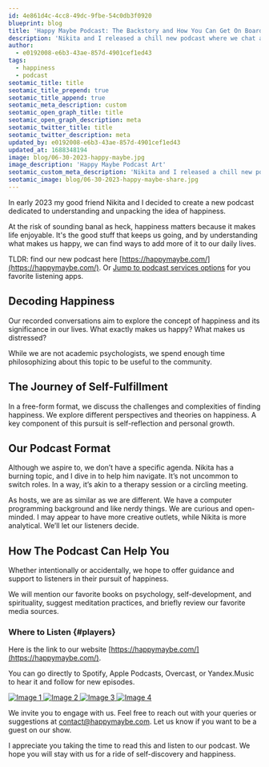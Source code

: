 ```yaml
---
id: 4e861d4c-4cc8-49dc-9fbe-54c0db3f0920
blueprint: blog
title: 'Happy Maybe Podcast: The Backstory and How You Can Get On Board'
description: 'Nikita and I released a chill new podcast where we chat about all things happiness. Expect deep talks, personal growth tips, and a bit of book-nerdery as we try to figure out what makes us tick. Find us at https://happymaybe.com/ and come hang out with us!'
author:
  - e0192008-e6b3-43ae-857d-4901cef1ed43
tags:
  - happiness
  - podcast
seotamic_title: title
seotamic_title_prepend: true
seotamic_title_append: true
seotamic_meta_description: custom
seotamic_open_graph_title: title
seotamic_open_graph_description: meta
seotamic_twitter_title: title
seotamic_twitter_description: meta
updated_by: e0192008-e6b3-43ae-857d-4901cef1ed43
updated_at: 1688348194
image: blog/06-30-2023-happy-maybe.jpg
image_description: 'Happy Maybe Podcast Art'
seotamic_custom_meta_description: 'Nikita and I released a chill new podcast where we chat about all things happiness. Expect deep talks, personal growth tips, and a bit of book-nerdery as we try to figure out what makes us tick. Find us at https://happymaybe.com/ and come hang out with us!'
seotamic_image: blog/06-30-2023-happy-maybe-share.jpg
---
```

In early 2023 my good friend Nikita and I decided to create a new podcast dedicated to understanding and unpacking the idea of happiness.

At the risk of sounding banal as heck, happiness matters because it makes life enjoyable. It's the good stuff that keeps us going, and by understanding what makes us happy, we can find ways to add more of it to our daily lives.

TLDR: find our new podcast here [https://happymaybe.com/](https://happymaybe.com/). Or [Jump to podcast services options](#players) for you favorite listening apps.

## Decoding Happiness
Our recorded conversations aim to explore the concept of happiness and its significance in our lives. What exactly makes us happy? What makes us distressed?

While we are not academic psychologists, we spend enough time philosophizing about this topic to be useful to the community.

## The Journey of Self-Fulfillment

In a free-form format, we discuss the challenges and complexities of finding happiness. We explore different perspectives and theories on happiness. A key component of this pursuit is self-reflection and personal growth.

## Our Podcast Format

Although we aspire to, we don’t have a specific agenda. Nikita has a burning topic, and I dive in to help him navigate. It’s not uncommon to switch roles. In a way, it’s akin to a therapy session or a circling meeting.

As hosts, we are as similar as we are different. We have a computer programming background and like nerdy things. We are curious and open-minded. I may appear to have more creative outlets, while Nikita is more analytical. We’ll let our listeners decide.

## How The Podcast Can Help You

Whether intentionally or accidentally, we hope to offer guidance and support to listeners in their pursuit of happiness.

We will mention our favorite books on psychology, self-development, and spirituality, suggest meditation practices, and briefly review our favorite media sources.

### Where to Listen {#players}

Here is the link to our website [https://happymaybe.com/](https://happymaybe.com/).

You can go directly to Spotify, Apple Podcasts, Overcast, or Yandex.Music to hear it and follow for new episodes.

<div class="container">
  <div class="row">
    <div class="image-container">
      <a href="link1.html">
        <img src="/images/logos/player-apple.svg" alt="Image 1" class="img-fluid">
      </a>
      <a href="link2.html">
        <img src="/images/logos/player-spotify.svg" alt="Image 2" class="img-fluid">
      </a>
      <a href="link3.html">
        <img src="/images/logos/player-overcast.svg" alt="Image 3" class="img-fluid">
      </a>
      <a href="link4.html">
        <img src="/images/logos/player-yandex.svg" alt="Image 4" class="img-fluid">
      </a>
    </div>
  </div>
</div>

We invite you to engage with us. Feel free to reach out with your queries or suggestions at [contact@happymaybe.com](mailto:contact@happymaybe.com). Let us know if you want to be a guest on our show.

I appreciate you taking the time to read this and listen to our podcast. We hope you will stay with us for a ride of self-discovery and happiness.